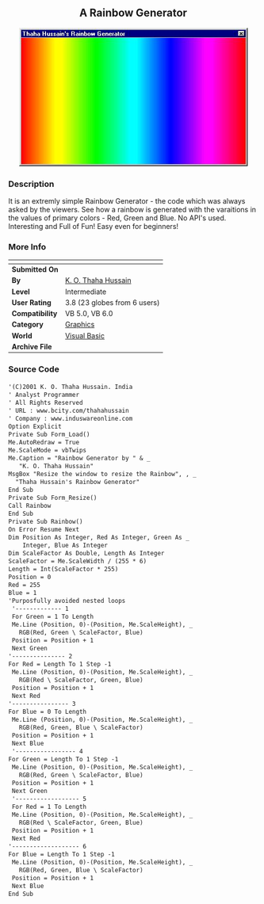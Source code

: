 ﻿<div align="center">

## A   Rainbow Generator

<img src="PIC20014161413556579.jpg">
</div>

### Description

It is an extremly simple Rainbow Generator - the code which was always asked by the viewers. See how a rainbow is generated with the varaitions in the values of primary colors - Red, Green and Blue. No API's used. Interesting and Full of Fun! Easy even for beginners!
 
### More Info
 


<span>             |<span>
---                |---
**Submitted On**   |
**By**             |[K\. O\. Thaha Hussain](https://github.com/Planet-Source-Code/PSCIndex/blob/master/ByAuthor/k-o-thaha-hussain.md)
**Level**          |Intermediate
**User Rating**    |3.8 (23 globes from 6 users)
**Compatibility**  |VB 5\.0, VB 6\.0
**Category**       |[Graphics](https://github.com/Planet-Source-Code/PSCIndex/blob/master/ByCategory/graphics__1-46.md)
**World**          |[Visual Basic](https://github.com/Planet-Source-Code/PSCIndex/blob/master/ByWorld/visual-basic.md)
**Archive File**   |[](https://github.com/Planet-Source-Code/k-o-thaha-hussain-a-rainbow-generator__1-22462/archive/master.zip)





### Source Code

```
'(C)2001 K. O. Thaha Hussain. India
' Analyst Programmer
' All Rights Reserved
' URL : www.bcity.com/thahahussain
' Company : www.induswareonline.com
Option Explicit
Private Sub Form_Load()
Me.AutoRedraw = True
Me.ScaleMode = vbTwips
Me.Caption = "Rainbow Generator by " & _
   "K. O. Thaha Hussain"
MsgBox "Resize the window to resize the Rainbow", , _
  "Thaha Hussain's Rainbow Generator"
End Sub
Private Sub Form_Resize()
Call Rainbow
End Sub
Private Sub Rainbow()
On Error Resume Next
Dim Position As Integer, Red As Integer, Green As _
    Integer, Blue As Integer
Dim ScaleFactor As Double, Length As Integer
ScaleFactor = Me.ScaleWidth / (255 * 6)
Length = Int(ScaleFactor * 255)
Position = 0
Red = 255
Blue = 1
'Purposfully avoided nested loops
 '------------- 1
 For Green = 1 To Length
 Me.Line (Position, 0)-(Position, Me.ScaleHeight), _
   RGB(Red, Green \ ScaleFactor, Blue)
 Position = Position + 1
 Next Green
'--------------- 2
For Red = Length To 1 Step -1
 Me.Line (Position, 0)-(Position, Me.ScaleHeight), _
   RGB(Red \ ScaleFactor, Green, Blue)
 Position = Position + 1
 Next Red
'---------------- 3
For Blue = 0 To Length
 Me.Line (Position, 0)-(Position, Me.ScaleHeight), _
   RGB(Red, Green, Blue \ ScaleFactor)
 Position = Position + 1
 Next Blue
 '----------------- 4
For Green = Length To 1 Step -1
 Me.Line (Position, 0)-(Position, Me.ScaleHeight), _
   RGB(Red, Green \ ScaleFactor, Blue)
 Position = Position + 1
 Next Green
 '------------------ 5
 For Red = 1 To Length
 Me.Line (Position, 0)-(Position, Me.ScaleHeight), _
   RGB(Red \ ScaleFactor, Green, Blue)
 Position = Position + 1
 Next Red
'------------------- 6
For Blue = Length To 1 Step -1
 Me.Line (Position, 0)-(Position, Me.ScaleHeight), _
   RGB(Red, Green, Blue \ ScaleFactor)
 Position = Position + 1
 Next Blue
End Sub
```


